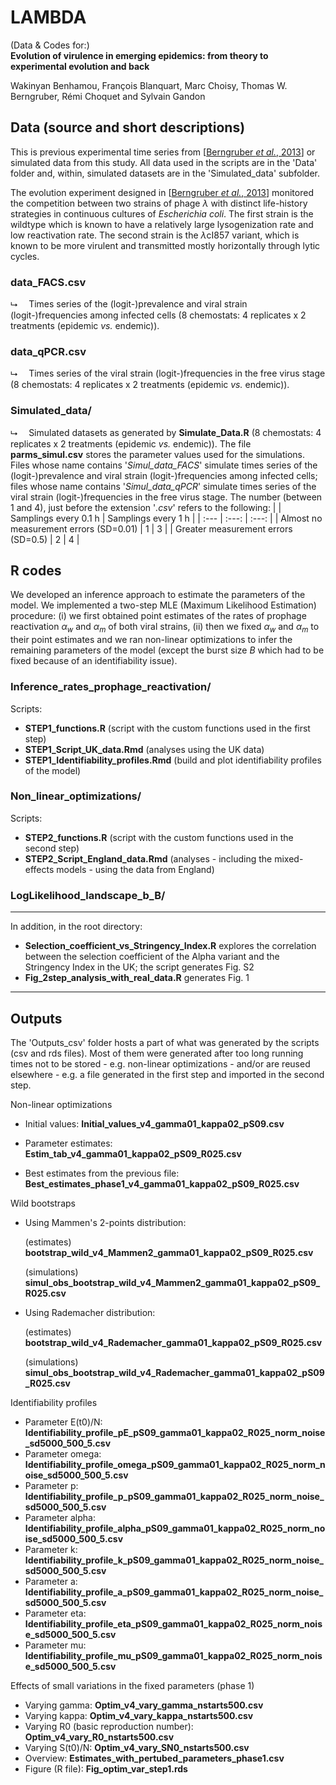 # LAMBDA

(Data & Codes for:)<br>
**Evolution of virulence in emerging epidemics: from theory to experimental evolution and back**

Wakinyan Benhamou, François Blanquart, Marc Choisy, Thomas W. Berngruber, Rémi Choquet and Sylvain Gandon

## Data (source and short descriptions)

This is previous experimental time series from [[Berngruber *et al.*, 2013](https://doi.org/10.1371/journal.ppat.1003209)] or simulated data from this study. All data used in the scripts are in the 'Data' folder and, within, simulated datasets are in the 'Simulated_data' subfolder.

The evolution experiment designed in [[Berngruber *et al.*, 2013](https://doi.org/10.1371/journal.ppat.1003209)] monitored the competition between two strains of phage $\lambda$ with distinct life-history strategies in continuous cultures of *Escherichia coli*. The first strain is the wildtype which is known to have a relatively large lysogenization rate and low reactivation rate. The second strain is the $\lambda$cI857 variant, which is known to be more virulent and transmitted mostly horizontally through lytic cycles.

### data_FACS.csv

&#11169;&emsp; Times series of the (logit-)prevalence and viral strain (logit-)frequencies among infected cells (8 chemostats: 4 replicates x 2 treatments (epidemic *vs.* endemic)).

### data_qPCR.csv

&#11169;&emsp; Times series of the viral strain (logit-)frequencies in the free virus stage (8 chemostats: 4 replicates x 2 treatments (epidemic *vs.* endemic)).

### Simulated_data/

&#11169;&emsp; Simulated datasets as generated by **Simulate_Data.R** (8 chemostats: 4 replicates x 2 treatments (epidemic *vs.* endemic)). The file **parms_simul.csv** stores the parameter values used for the simulations. Files whose name contains '*Simul_data_FACS*' simulate times series of the (logit-)prevalence and viral strain (logit-)frequencies among infected cells; files whose name contains '*Simul_data_qPCR*' simulate times series of the viral strain (logit-)frequencies in the free virus stage. The number (between 1 and 4), just before the extension '*.csv*' refers to the following:
|                                        | Samplings every 0.1 h | Samplings every 1 h |
| :---                                   |         :---:         |         :---:       |
| Almost no measurement errors (SD=0.01) |           1           |          3          |
| Greater measurement errors (SD=0.5)    |           2           |          4          |



## R codes

We developed an inference approach to estimate the parameters of the model. We implemented a two-step MLE (Maximum Likelihood Estimation) procedure: (i) we first obtained point estimates of the rates of prophage reactivation $\alpha_w$ and $\alpha_m$ of both viral strains, (ii) then we fixed $\alpha_w$ and $\alpha_m$ to their point estimates and we ran non-linear optimizations to infer the remaining parameters of the model (except the burst size $B$ which had to be fixed because of an identifiability issue).

### Inference_rates_prophage_reactivation/

Scripts:
- **STEP1_functions.R** (script with the custom functions used in the first step)
- **STEP1_Script_UK_data.Rmd** (analyses using the UK data)
- **STEP1_Identifiability_profiles.Rmd** (build and plot identifiability profiles of the model)

### Non_linear_optimizations/

Scripts:
- **STEP2_functions.R** (script with the custom functions used in the second step)
- **STEP2_Script_England_data.Rmd** (analyses - including the mixed-effects models - using the data from England)

### LogLikelihood_landscape_b_B/

---

In addition, in the root directory:

- **Selection_coefficient_vs_Stringency_Index.R** explores the correlation between the selection coefficient of the Alpha variant and the Stringency Index in the UK; the script generates Fig. S2
- **Fig_2step_analysis_with_real_data.R** generates Fig. 1

---

## Outputs

The 'Outputs_csv' folder hosts a part of what was generated by the scripts (csv and rds files). Most of them were generated after too long running times not to be stored - e.g. non-linear optimizations - and/or are reused elsewhere - e.g. a file generated in the first step and imported in the second step.

Non-linear optimizations

- Initial values: 
**Initial_values_v4_gamma01_kappa02_pS09.csv**

- Parameter estimates: 
**Estim_tab_v4_gamma01_kappa02_pS09_R025.csv**

- Best estimates from the previous file: 
**Best_estimates_phase1_v4_gamma01_kappa02_pS09_R025.csv**

Wild bootstraps

- Using Mammen's 2-points distribution:

     (estimates) **bootstrap_wild_v4_Mammen2_gamma01_kappa02_pS09_R025.csv**

     (simulations) **simul_obs_bootstrap_wild_v4_Mammen2_gamma01_kappa02_pS09_R025.csv**

- Using Rademacher distribution:

     (estimates) **bootstrap_wild_v4_Rademacher_gamma01_kappa02_pS09_R025.csv**

     (simulations) **simul_obs_bootstrap_wild_v4_Rademacher_gamma01_kappa02_pS09_R025.csv**

Identifiability profiles

- Parameter E(t0)/N: 
**Identifiability_profile_pE_pS09_gamma01_kappa02_R025_norm_noise_sd5000_500_5.csv**
- Parameter omega: 
**Identifiability_profile_omega_pS09_gamma01_kappa02_R025_norm_noise_sd5000_500_5.csv**
- Parameter p: 
**Identifiability_profile_p_pS09_gamma01_kappa02_R025_norm_noise_sd5000_500_5.csv**
- Parameter alpha: 
**Identifiability_profile_alpha_pS09_gamma01_kappa02_R025_norm_noise_sd5000_500_5.csv**
- Parameter k: 
**Identifiability_profile_k_pS09_gamma01_kappa02_R025_norm_noise_sd5000_500_5.csv**
- Parameter a: 
**Identifiability_profile_a_pS09_gamma01_kappa02_R025_norm_noise_sd5000_500_5.csv**
- Parameter eta: 
**Identifiability_profile_eta_pS09_gamma01_kappa02_R025_norm_noise_sd5000_500_5.csv**
- Parameter mu: 
**Identifiability_profile_mu_pS09_gamma01_kappa02_R025_norm_noise_sd5000_500_5.csv**

Effects of small variations in the fixed parameters (phase 1)

- Varying gamma: 
**Optim_v4_vary_gamma_nstarts500.csv**
- Varying kappa: 
**Optim_v4_vary_kappa_nstarts500.csv**
- Varying R0 (basic reproduction number): 
**Optim_v4_vary_R0_nstarts500.csv**
- Varying S(t0)/N: 
**Optim_v4_vary_SN0_nstarts500.csv**
- Overview: 
**Estimates_with_pertubed_parameters_phase1.csv**
- Figure (R file): 
**Fig_optim_var_step1.rds**
